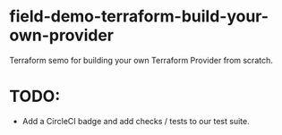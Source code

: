 # field-demo-terraform-build-your-own-provider

Terraform semo for building your own Terraform Provider from scratch.

# TODO:
- Add a CircleCI badge and add checks / tests to our test suite.
